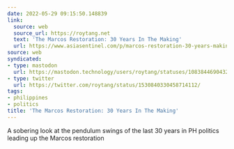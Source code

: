 ```yaml
---
date: 2022-05-29 09:15:50.148839
link:
  source: web
  source_url: https://roytang.net
  text: 'The Marcos Restoration: 30 Years In The Making'
  url: https://www.asiasentinel.com/p/marcos-restoration-30-years-making
source: web
syndicated:
- type: mastodon
  url: https://mastodon.technology/users/roytang/statuses/108384469043222783
- type: twitter
  url: https://twitter.com/roytang/status/1530840330458714112/
tags:
- philippines
- politics
title: 'The Marcos Restoration: 30 Years In The Making'
---
```


A sobering look at the pendulum swings of the last 30 years in PH politics leading up the Marcos restoration